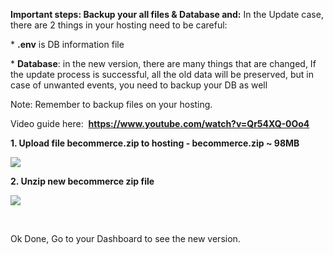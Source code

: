 <p><strong>Important steps: Backup your all files &amp; Database and:</strong> In the Update case, there are 2 things in your hosting need to be careful:</p>
<p>* <strong>.env</strong> is DB information file&nbsp;</p>
<p>* <strong>Database</strong>: in the new version, there are many things that are changed, If the update process is successful, all the old data will be preserved, but in case of unwanted events, you need to backup your DB as well</p>
<p>Note: Remember to backup files on your hosting.</p>
<p>Video guide here:&nbsp; <a href="https://www.youtube.com/watch?v=Qr54XQ-0Oo4"><strong>https://www.youtube.com/watch?v=Qr54XQ-0Oo4</strong></a></p>
<p><strong>1. Upload file becommerce.zip to hosting -&nbsp;</strong><strong>becommerce</strong><strong>.zip ~ 98MB</strong></p>
<p><img class="padding text-right" src="http://docs.bookingcore.org/images/tool/update-1.2.png" /></p>
<p><strong>2. Unzip new&nbsp;</strong><strong>becommerce</strong><strong>&nbsp;zip file</strong></p>
<p><img class="padding text-right" src="http://docs.bookingcore.org/images/tool/update-1.2.2.png" /></p>
<p>&nbsp;</p>
<p>Ok Done, Go to your Dashboard to see the new version.</p>